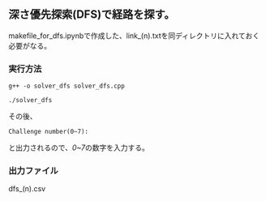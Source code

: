 ## 深さ優先探索(DFS)で経路を探す。
 
 makefile_for_dfs.ipynbで作成した、link_(n).txtを同ディレクトリに入れておく必要がなる。

### 実行方法

`g++ -o solver_dfs solver_dfs.cpp`

`./solver_dfs`
 
 その後、
 
 `Challenge number(0~7): `
 
 と出力されるので、*0~7*の数字を入力する。

### 出力ファイル

dfs_(n).csv
